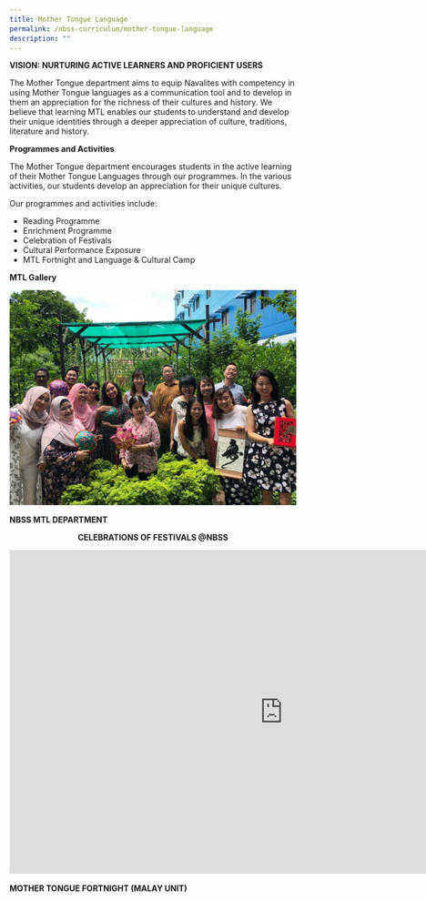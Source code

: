 ```yaml
---
title: Mother Tongue Language
permalink: /nbss-curriculum/mother-tongue-language
description: ""
---
```

<p><strong>VISION: NURTURING ACTIVE LEARNERS AND PROFICIENT USERS</strong></p>
<p>The Mother Tongue department aims to equip Navalites with competency in using&nbsp;Mother Tongue languages as a communication tool and to develop in them an&nbsp;appreciation for the richness of their cultures and history. We believe that&nbsp;learning MTL enables our students to understand and develop their unique identities&nbsp;through a deeper appreciation of culture, traditions, literature and history.</p>
<p><strong>Programmes and Activities</strong></p>
<p>The Mother Tongue department encourages students in the active learning of their Mother Tongue Languages through our programmes. In the various activities, our students develop an appreciation for their unique cultures.</p>
<p>Our programmes and activities include:</p>
<ul>
<li>Reading Programme&nbsp;</li>
<li>Enrichment Programme</li>
<li>Celebration of Festivals</li>
<li>Cultural Performance Exposure&nbsp;</li>
<li>MTL Fortnight and Language &amp; Cultural Camp</li>
</ul>
<p><strong>MTL Gallery</strong></p>
<img src="/images/mtl.jpg">
<p><strong>NBSS MTL DEPARTMENT</strong></p>
<p style="text-align: center;"><strong>CELEBRATIONS OF FESTIVALS @NBSS</strong></p>
<iframe src="https://docs.google.com/presentation/d/e/2PACX-1vTNVqWJMgDYyrcnnFTrpVHVKamoppndawz2Dem1feEi-vTUXbYO9ESj96mZc4FmlN7X8UPfcnDhOKL8/embed?start=false&loop=false&delayms=10000" frameborder="0" width="960" height="569" allowfullscreen="true" ></iframe>
<p><strong>MOTHER TONGUE FORTNIGHT (MALAY UNIT)</strong></p>